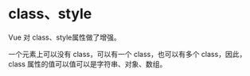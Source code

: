 # class、style

Vue 对 class、style属性做了增强。

一个元素上可以没有 class，可以有一个 class，也可以有多个 class，因此，class 属性的值可以值可以是字符串、对象、数组。